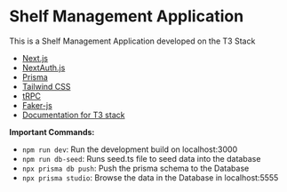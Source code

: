 # Shelf Management Application

This is a Shelf Management Application developed on the T3 Stack

- [Next.js](https://nextjs.org)
- [NextAuth.js](https://next-auth.js.org)
- [Prisma](https://prisma.io)
- [Tailwind CSS](https://tailwindcss.com)
- [tRPC](https://trpc.io)
- [Faker-js](https://fakerjs.dev/)
- [Documentation for T3 stack](https://create.t3.gg/)

**Important Commands:**

- `npm run dev`: Run the development build on localhost:3000
- `npm run db-seed`: Runs seed.ts file to seed data into the database
- `npx prisma db push`: Push the prisma schema to the Database
- `npx prisma studio`: Browse the data in the Database in localhost:5555
